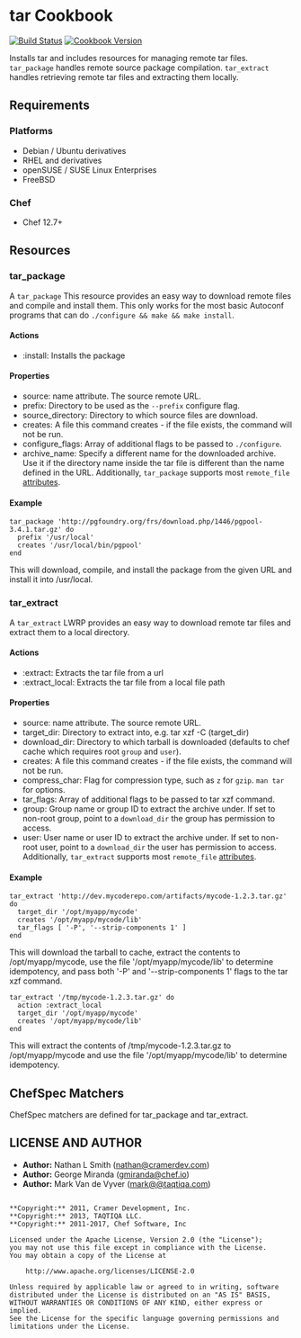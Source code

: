 # tar Cookbook

[![Build Status](https://travis-ci.org/chef-cookbooks/tar.svg?branch=master)](https://travis-ci.org/chef-cookbooks/tar) [![Cookbook Version](https://img.shields.io/cookbook/v/tar.svg)](https://supermarket.chef.io/cookbooks/tar)

Installs tar and includes resources for managing remote tar files. `tar_package` handles remote source package compilation. `tar_extract` handles retrieving remote tar files and extracting them locally.

## Requirements

### Platforms

- Debian / Ubuntu derivatives
- RHEL and derivatives
- openSUSE / SUSE Linux Enterprises
- FreeBSD

### Chef

- Chef 12.7+

## Resources

### tar_package

A `tar_package` This resource provides an easy way to download remote files and compile and install them. This only works for the most basic Autoconf programs that can do `./configure && make && make install`.

#### Actions

- :install: Installs the package

#### Properties

- source: name attribute. The source remote URL.
- prefix: Directory to be used as the `--prefix` configure flag.
- source_directory: Directory to which source files are download.
- creates: A file this command creates - if the file exists, the command will not be run.
- configure_flags: Array of additional flags to be passed to `./configure`.
- archive_name: Specify a different name for the downloaded archive. Use it if the directory name inside the tar file is different than the name defined in the URL. Additionally, `tar_package` supports most `remote_file` [attributes](https://docs.chef.io/chef/resources.html#remote-file).

#### Example

```
tar_package 'http://pgfoundry.org/frs/download.php/1446/pgpool-3.4.1.tar.gz' do
  prefix '/usr/local'
  creates '/usr/local/bin/pgpool'
end
```

This will download, compile, and install the package from the given URL and install it into /usr/local.

### tar_extract

A `tar_extract` LWRP provides an easy way to download remote tar files and extract them to a local directory.

#### Actions

- :extract: Extracts the tar file from a url
- :extract_local: Extracts the tar file from a local file path

#### Properties

- source: name attribute. The source remote URL.
- target_dir: Directory to extract into, e.g. tar xzf -C (target_dir)
- download_dir: Directory to which tarball is downloaded (defaults to chef cache which requires root `group` and `user`).
- creates: A file this command creates - if the file exists, the command will not be run.
- compress_char: Flag for compression type, such as `z` for `gzip`. `man tar` for options.
- tar_flags: Array of additional flags to be passed to tar xzf command.
- group: Group name or group ID to extract the archive under. If set to non-root group, point to a `download_dir` the group has permission to access.
- user: User name or user ID to extract the archive under. If set to non-root user, point to a `download_dir` the user has permission to access. Additionally, `tar_extract` supports most `remote_file` [attributes](https://docs.chef.io/chef/resources.html#remote-file).

#### Example

```
tar_extract 'http://dev.mycoderepo.com/artifacts/mycode-1.2.3.tar.gz' do
  target_dir '/opt/myapp/mycode'
  creates '/opt/myapp/mycode/lib'
  tar_flags [ '-P', '--strip-components 1' ]
end
```

This will download the tarball to cache, extract the contents to /opt/myapp/mycode, use the file '/opt/myapp/mycode/lib' to determine idempotency, and pass both '-P' and '--strip-components 1' flags to the tar xzf command.

```
tar_extract '/tmp/mycode-1.2.3.tar.gz' do
  action :extract_local
  target_dir '/opt/myapp/mycode'
  creates '/opt/myapp/mycode/lib'
end
```

This will extract the contents of /tmp/mycode-1.2.3.tar.gz to /opt/myapp/mycode and use the file '/opt/myapp/mycode/lib' to determine idempotency.

## ChefSpec Matchers

ChefSpec matchers are defined for tar_package and tar_extract.

## LICENSE AND AUTHOR

- **Author:** Nathan L Smith ([nathan@cramerdev.com](mailto:nathan@cramerdev.com))
- **Author:** George Miranda ([gmiranda@chef.io](mailto:gmiranda@chef.io))
- **Author:** Mark Van de Vyver ([mark@@taqtiqa.com](mailto:mark@@taqtiqa.com))

```text

**Copyright:** 2011, Cramer Development, Inc.
**Copyright:** 2013, TAQTIQA LLC.
**Copyright:** 2011-2017, Chef Software, Inc

Licensed under the Apache License, Version 2.0 (the "License");
you may not use this file except in compliance with the License.
You may obtain a copy of the License at

    http://www.apache.org/licenses/LICENSE-2.0

Unless required by applicable law or agreed to in writing, software
distributed under the License is distributed on an "AS IS" BASIS,
WITHOUT WARRANTIES OR CONDITIONS OF ANY KIND, either express or implied.
See the License for the specific language governing permissions and
limitations under the License.
```
